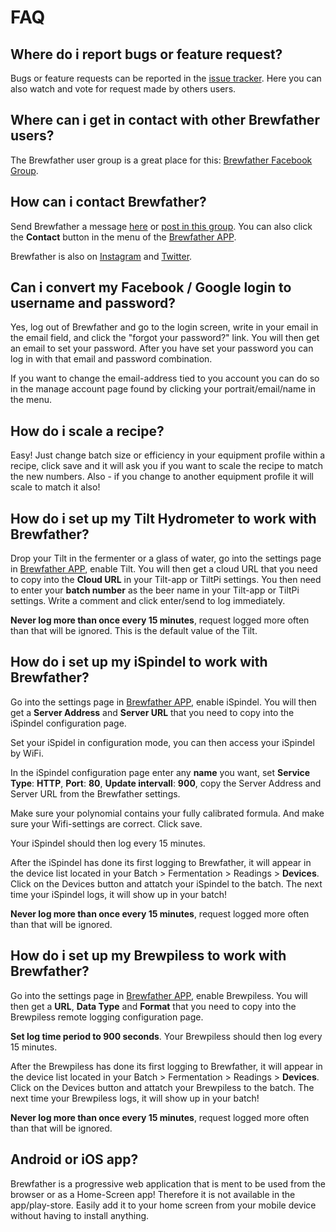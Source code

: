 # FAQ

## Where do i report bugs or feature request?

Bugs or feature requests can be reported in the [issue tracker](https://bitbucket.org/brewfather/brewfather). Here you can also watch and vote for request made by others users.

## Where can i get in contact with other Brewfather users?

The Brewfather user group is a great place for this: [Brewfather Facebook Group](https://www.facebook.com/groups/brewfather).

## How can i contact Brewfather?

Send Brewfather a message [here](https://www.facebook.com/brewfather) or [post in this group](https://www.facebook.com/groups/brewfather). You can also click the **Contact** button in the menu of the [Brewfather APP](https://web.brewfather.app).

Brewfather is also on [Instagram](https://instagram.com/brewfatherapp) and [Twitter](https://twitter.com/brewfatherapp).

## Can i convert my Facebook / Google login to username and password?

Yes,  log out of Brewfather and go to the login screen, write in your email in the email field, and click the "forgot your password?" link. You will then get an email to set your password. After you have set your password you can log in with that email and password combination.  
  
If you want to change the email-address tied to you account you can do so in the manage account page found by clicking your portrait/email/name in the menu.

## How do i scale a recipe?

Easy! Just change batch size or efficiency in your equipment profile within a recipe, click save and it will ask you if you want to scale the recipe to match the new numbers. Also - if you change to another equipment profile it will scale to match it also!

## How do i set up my Tilt Hydrometer to work with Brewfather?

Drop your Tilt in the fermenter or a glass of water, go into the settings page in [Brewfather APP](https://web.brewfather.app), enable Tilt. You will then get a cloud URL that you need to copy into the **Cloud URL** in your Tilt-app or TiltPi settings. You then need to enter your **batch number** as the beer name in your Tilt-app or TiltPi settings. Write a comment and click enter/send to log immediately.

**Never log more than once every 15 minutes**, request logged more often than that will be ignored. This is the default value of the Tilt.

## How do i set up my iSpindel to work with Brewfather?

Go into the settings page in [Brewfather APP](https://web.brewfather.app), enable iSpindel. You will then get a **Server Address** and **Server URL** that you need to copy into the iSpindel configuration page.

Set your iSpidel in configuration mode, you can then access your iSpindel by WiFi.

In the iSpindel configuration page enter any **name** you want, set **Service Type**: **HTTP**, **Port**: **80**, **Update intervall**: **900**, copy the Server Address and Server URL from the Brewfather settings.

Make sure your polynomial contains your fully calibrated formula. And make sure your Wifi-settings are correct. Click save.

Your iSpindel should then log every 15 minutes.

After the iSpindel has done its first logging to Brewfather, it will appear in the device list located in your Batch &gt; Fermentation &gt; Readings &gt; **Devices**. Click on the Devices button and attatch your iSpindel to the batch. The next time your iSpindel logs, it will show up in your batch!

**Never log more than once every 15 minutes**, request logged more often than that will be ignored.

## How do i set up my Brewpiless to work with Brewfather?

Go into the settings page in [Brewfather APP](https://web.brewfather.app), enable Brewpiless. You will then get a **URL**, **Data Type** and **Format** that you need to copy into the Brewpiless remote logging configuration page.

**Set log time period to 900 seconds**. Your Brewpiless should then log every 15 minutes.

After the Brewpiless has done its first logging to Brewfather, it will appear in the device list located in your Batch &gt; Fermentation &gt; Readings &gt; **Devices**. Click on the Devices button and attatch your Brewpiless to the batch. The next time your Brewpiless logs, it will show up in your batch!

**Never log more than once every 15 minutes**, request logged more often than that will be ignored.

## Android or iOS app?

Brewfather is a progressive web application that is ment to be used from the browser or as a Home-Screen app! Therefore it is not available in the app/play-store. Easily add it to your home screen from your mobile device without having to install anything.

